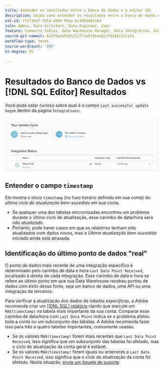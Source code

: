 ```yaml
---
title: Entender os resultados entre o banco de dados e o editor SQL
description: Saiba como entender os resultados entre o banco de dados e o editor SQL.
exl-id: f31f3eef-791a-4984-901e-bc10554031bd
role: Admin, Data Architect, Data Engineer, User
feature: Commerce Tables, Data Warehouse Manager, Data Integration, Data Import/Export
source-git-commit: 6e2f9e4a9e91212771e6f6baa8c2f8101125217a
workflow-type: tm+mt
source-wordcount: '257'
ht-degree: 0%

---
```


# Resultados do Banco de Dados vs [!DNL SQL Editor] Resultados

Você pode estar curioso sobre qual é o campo `Last successful update began` dentro da página `Integrations`:

![Última_atualização_bem-sucedida.png](../../../assets/Last_successful_update.png)

## Entender o campo `timestamp`

Ele mostra o início `timestamp` (no fuso horário definido em sua conta) do _último ciclo de atualização bem-sucedido_ em sua conta.

- Se qualquer uma das tabelas sincronizadas encontrou um problema durante o último ciclo de atualização, esse carimbo de data/hora será *não atualizado*.
- Portanto, pode haver casos em que os relatórios tenham sido atualizados com dados novos, mas a *Última atualização bem-sucedida iniciada* ainda está atrasada.

## Identificação do último ponto de dados &quot;real&quot;

O ponto de dados mais recente de uma integração específica é determinado pelo carimbo de data e hora `Last Data Point Received`, localizado à direita de cada integração. Esse carimbo de data e hora se refere ao último ponto em que sua Data Warehouse recebeu pontos de dados com êxito dessa fonte, seja um banco de dados, uma API ou uma integração de terceiros.

Para verificar a atualização dos dados de *tabelas específicas*, a Adobe recomenda criar um [[!DNL SQL] relatório](../../dev-reports/sql-rpt-bldr.md) rápido que execute um `MAX(timestamp)` na tabela mais importante da sua conta. Comparar esse carimbo de data/hora com `Last Data Point` indica se o problema afetou toda a conta ou um subconjunto das tabelas. A Adobe recomenda fazer isso para três a quatro tabelas importantes, comumente usadas.

- Se os valores `MAX(timestamp)` forem mais recentes que `Last Data Point Received`, isso significa que um subconjunto das tabelas foi afetado, mas o ciclo de atualização da conta geral é estável.
- Se os valores `MAX(timestamp)` forem iguais ou anteriores a `Last Data Point Received`, isso significa que o ciclo de atualização da conta foi afetado. Nesta situação, [envie um tíquete de suporte](https://experienceleague.adobe.com/docs/commerce-knowledge-base/kb/troubleshooting/miscellaneous/mbi-service-policies.html?lang=pt-BR).
